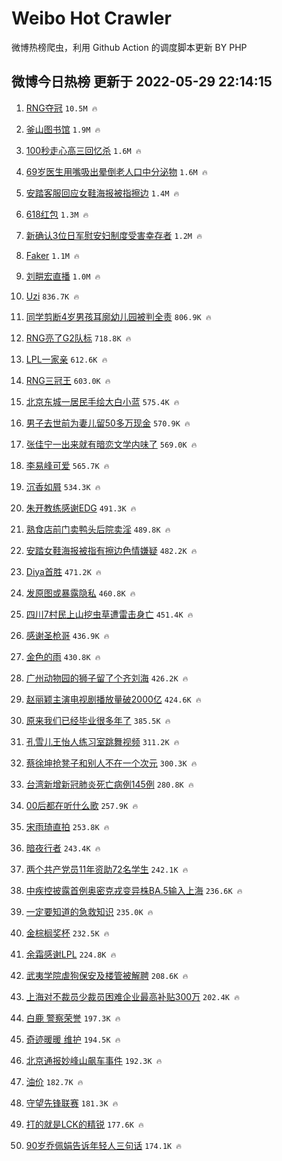 # Weibo Hot Crawler 



微博热榜爬虫，利用 Github Action 的调度脚本更新 BY PHP 


## 微博今日热榜 更新于 2022-05-29 22:14:15 
1. [RNG夺冠](https://s.weibo.com/weibo?q=%23RNG%E5%A4%BA%E5%86%A0%23&Refer=top) `10.5M 🔥` 

1. [釜山图书馆](https://s.weibo.com/weibo?q=%23%E9%87%9C%E5%B1%B1%E5%9B%BE%E4%B9%A6%E9%A6%86%23&Refer=top) `1.9M 🔥` 

1. [100秒走心高三回忆杀](https://s.weibo.com/weibo?q=%23100%E7%A7%92%E8%B5%B0%E5%BF%83%E9%AB%98%E4%B8%89%E5%9B%9E%E5%BF%86%E6%9D%80%23&Refer=top) `1.6M 🔥` 

1. [69岁医生用嘴吸出晕倒老人口中分泌物](https://s.weibo.com/weibo?q=%2369%E5%B2%81%E5%8C%BB%E7%94%9F%E7%94%A8%E5%98%B4%E5%90%B8%E5%87%BA%E6%99%95%E5%80%92%E8%80%81%E4%BA%BA%E5%8F%A3%E4%B8%AD%E5%88%86%E6%B3%8C%E7%89%A9%23&Refer=top) `1.6M 🔥` 

1. [安踏客服回应女鞋海报被指擦边](https://s.weibo.com/weibo?q=%23%E5%AE%89%E8%B8%8F%E5%AE%A2%E6%9C%8D%E5%9B%9E%E5%BA%94%E5%A5%B3%E9%9E%8B%E6%B5%B7%E6%8A%A5%E8%A2%AB%E6%8C%87%E6%93%A6%E8%BE%B9%23&Refer=top) `1.4M 🔥` 

1. [618红包](https://s.weibo.com/weibo?q=%23618%E7%BA%A2%E5%8C%85%23&Refer=top) `1.3M 🔥` 

1. [新确认3位日军慰安妇制度受害幸存者](https://s.weibo.com/weibo?q=%23%E6%96%B0%E7%A1%AE%E8%AE%A43%E4%BD%8D%E6%97%A5%E5%86%9B%E6%85%B0%E5%AE%89%E5%A6%87%E5%88%B6%E5%BA%A6%E5%8F%97%E5%AE%B3%E5%B9%B8%E5%AD%98%E8%80%85%23&Refer=top) `1.2M 🔥` 

1. [Faker](https://s.weibo.com/weibo?q=Faker&Refer=top) `1.1M 🔥` 

1. [刘畊宏直播](https://s.weibo.com/weibo?q=%E5%88%98%E7%95%8A%E5%AE%8F%E7%9B%B4%E6%92%AD&Refer=top) `1.0M 🔥` 

1. [Uzi](https://s.weibo.com/weibo?q=Uzi&Refer=top) `836.7K 🔥` 

1. [同学剪断4岁男孩耳廓幼儿园被判全责](https://s.weibo.com/weibo?q=%23%E5%90%8C%E5%AD%A6%E5%89%AA%E6%96%AD4%E5%B2%81%E7%94%B7%E5%AD%A9%E8%80%B3%E5%BB%93%E5%B9%BC%E5%84%BF%E5%9B%AD%E8%A2%AB%E5%88%A4%E5%85%A8%E8%B4%A3%23&Refer=top) `806.9K 🔥` 

1. [RNG亮了G2队标](https://s.weibo.com/weibo?q=%23RNG%E4%BA%AE%E4%BA%86G2%E9%98%9F%E6%A0%87%23&Refer=top) `718.8K 🔥` 

1. [LPL一家亲](https://s.weibo.com/weibo?q=%23LPL%E4%B8%80%E5%AE%B6%E4%BA%B2%23&Refer=top) `612.6K 🔥` 

1. [RNG三冠王](https://s.weibo.com/weibo?q=%23RNG%E4%B8%89%E5%86%A0%E7%8E%8B%23&Refer=top) `603.0K 🔥` 

1. [北京东城一居民手绘大白小蓝](https://s.weibo.com/weibo?q=%23%E5%8C%97%E4%BA%AC%E4%B8%9C%E5%9F%8E%E4%B8%80%E5%B1%85%E6%B0%91%E6%89%8B%E7%BB%98%E5%A4%A7%E7%99%BD%E5%B0%8F%E8%93%9D%23&Refer=top) `575.4K 🔥` 

1. [男子去世前为妻儿留50多万现金](https://s.weibo.com/weibo?q=%23%E7%94%B7%E5%AD%90%E5%8E%BB%E4%B8%96%E5%89%8D%E4%B8%BA%E5%A6%BB%E5%84%BF%E7%95%9950%E5%A4%9A%E4%B8%87%E7%8E%B0%E9%87%91%23&Refer=top) `570.9K 🔥` 

1. [张佳宁一出来就有暗恋文学内味了](https://s.weibo.com/weibo?q=%23%E5%BC%A0%E4%BD%B3%E5%AE%81%E4%B8%80%E5%87%BA%E6%9D%A5%E5%B0%B1%E6%9C%89%E6%9A%97%E6%81%8B%E6%96%87%E5%AD%A6%E5%86%85%E5%91%B3%E4%BA%86%23&Refer=top) `569.0K 🔥` 

1. [李易峰可爱](https://s.weibo.com/weibo?q=%23%E6%9D%8E%E6%98%93%E5%B3%B0%E5%8F%AF%E7%88%B1%23&Refer=top) `565.7K 🔥` 

1. [沉香如屑](https://s.weibo.com/weibo?q=%E6%B2%89%E9%A6%99%E5%A6%82%E5%B1%91&Refer=top) `534.3K 🔥` 

1. [朱开教练感谢EDG](https://s.weibo.com/weibo?q=%23%E6%9C%B1%E5%BC%80%E6%95%99%E7%BB%83%E6%84%9F%E8%B0%A2EDG%23&Refer=top) `491.3K 🔥` 

1. [熟食店前门卖鸭头后院卖淫](https://s.weibo.com/weibo?q=%23%E7%86%9F%E9%A3%9F%E5%BA%97%E5%89%8D%E9%97%A8%E5%8D%96%E9%B8%AD%E5%A4%B4%E5%90%8E%E9%99%A2%E5%8D%96%E6%B7%AB%23&Refer=top) `489.8K 🔥` 

1. [安踏女鞋海报被指有擦边色情嫌疑](https://s.weibo.com/weibo?q=%23%E5%AE%89%E8%B8%8F%E5%A5%B3%E9%9E%8B%E6%B5%B7%E6%8A%A5%E8%A2%AB%E6%8C%87%E6%9C%89%E6%93%A6%E8%BE%B9%E8%89%B2%E6%83%85%E5%AB%8C%E7%96%91%23&Refer=top) `482.2K 🔥` 

1. [Diya首胜](https://s.weibo.com/weibo?q=Diya%E9%A6%96%E8%83%9C&Refer=top) `471.2K 🔥` 

1. [发原图或暴露隐私](https://s.weibo.com/weibo?q=%23%E5%8F%91%E5%8E%9F%E5%9B%BE%E6%88%96%E6%9A%B4%E9%9C%B2%E9%9A%90%E7%A7%81%23&Refer=top) `460.8K 🔥` 

1. [四川7村民上山挖虫草遭雷击身亡](https://s.weibo.com/weibo?q=%23%E5%9B%9B%E5%B7%9D7%E6%9D%91%E6%B0%91%E4%B8%8A%E5%B1%B1%E6%8C%96%E8%99%AB%E8%8D%89%E9%81%AD%E9%9B%B7%E5%87%BB%E8%BA%AB%E4%BA%A1%23&Refer=top) `451.4K 🔥` 

1. [感谢圣枪哥](https://s.weibo.com/weibo?q=%E6%84%9F%E8%B0%A2%E5%9C%A3%E6%9E%AA%E5%93%A5&Refer=top) `436.9K 🔥` 

1. [金色的雨](https://s.weibo.com/weibo?q=%23%E9%87%91%E8%89%B2%E7%9A%84%E9%9B%A8%23&Refer=top) `430.8K 🔥` 

1. [广州动物园的狮子留了个齐刘海](https://s.weibo.com/weibo?q=%23%E5%B9%BF%E5%B7%9E%E5%8A%A8%E7%89%A9%E5%9B%AD%E7%9A%84%E7%8B%AE%E5%AD%90%E7%95%99%E4%BA%86%E4%B8%AA%E9%BD%90%E5%88%98%E6%B5%B7%23&Refer=top) `426.2K 🔥` 

1. [赵丽颖主演电视剧播放量破2000亿](https://s.weibo.com/weibo?q=%23%E8%B5%B5%E4%B8%BD%E9%A2%96%E4%B8%BB%E6%BC%94%E7%94%B5%E8%A7%86%E5%89%A7%E6%92%AD%E6%94%BE%E9%87%8F%E7%A0%B42000%E4%BA%BF%23&Refer=top) `424.6K 🔥` 

1. [原来我们已经毕业很多年了](https://s.weibo.com/weibo?q=%23%E5%8E%9F%E6%9D%A5%E6%88%91%E4%BB%AC%E5%B7%B2%E7%BB%8F%E6%AF%95%E4%B8%9A%E5%BE%88%E5%A4%9A%E5%B9%B4%E4%BA%86%23&Refer=top) `385.5K 🔥` 

1. [孔雪儿王怡人练习室跳舞视频](https://s.weibo.com/weibo?q=%23%E5%AD%94%E9%9B%AA%E5%84%BF%E7%8E%8B%E6%80%A1%E4%BA%BA%E7%BB%83%E4%B9%A0%E5%AE%A4%E8%B7%B3%E8%88%9E%E8%A7%86%E9%A2%91%23&Refer=top) `311.2K 🔥` 

1. [蔡徐坤抢凳子和别人不在一个次元](https://s.weibo.com/weibo?q=%23%E8%94%A1%E5%BE%90%E5%9D%A4%E6%8A%A2%E5%87%B3%E5%AD%90%E5%92%8C%E5%88%AB%E4%BA%BA%E4%B8%8D%E5%9C%A8%E4%B8%80%E4%B8%AA%E6%AC%A1%E5%85%83%23&Refer=top) `300.3K 🔥` 

1. [台湾新增新冠肺炎死亡病例145例](https://s.weibo.com/weibo?q=%23%E5%8F%B0%E6%B9%BE%E6%96%B0%E5%A2%9E%E6%96%B0%E5%86%A0%E8%82%BA%E7%82%8E%E6%AD%BB%E4%BA%A1%E7%97%85%E4%BE%8B145%E4%BE%8B%23&Refer=top) `280.8K 🔥` 

1. [00后都在听什么歌](https://s.weibo.com/weibo?q=%2300%E5%90%8E%E9%83%BD%E5%9C%A8%E5%90%AC%E4%BB%80%E4%B9%88%E6%AD%8C%23&Refer=top) `257.9K 🔥` 

1. [宋雨琦直拍](https://s.weibo.com/weibo?q=%23%E5%AE%8B%E9%9B%A8%E7%90%A6%E7%9B%B4%E6%8B%8D%23&Refer=top) `253.8K 🔥` 

1. [暗夜行者](https://s.weibo.com/weibo?q=%23%E6%9A%97%E5%A4%9C%E8%A1%8C%E8%80%85%23&Refer=top) `243.4K 🔥` 

1. [两个共产党员11年资助72名学生](https://s.weibo.com/weibo?q=%23%E4%B8%A4%E4%B8%AA%E5%85%B1%E4%BA%A7%E5%85%9A%E5%91%9811%E5%B9%B4%E8%B5%84%E5%8A%A972%E5%90%8D%E5%AD%A6%E7%94%9F%23&Refer=top) `242.1K 🔥` 

1. [中疾控披露首例奥密克戎变异株BA.5输入上海](https://s.weibo.com/weibo?q=%23%E4%B8%AD%E7%96%BE%E6%8E%A7%E6%8A%AB%E9%9C%B2%E9%A6%96%E4%BE%8B%E5%A5%A5%E5%AF%86%E5%85%8B%E6%88%8E%E5%8F%98%E5%BC%82%E6%A0%AABA.5%E8%BE%93%E5%85%A5%E4%B8%8A%E6%B5%B7%23&Refer=top) `236.6K 🔥` 

1. [一定要知道的急救知识](https://s.weibo.com/weibo?q=%23%E4%B8%80%E5%AE%9A%E8%A6%81%E7%9F%A5%E9%81%93%E7%9A%84%E6%80%A5%E6%95%91%E7%9F%A5%E8%AF%86%23&Refer=top) `235.0K 🔥` 

1. [金棕榈奖杯](https://s.weibo.com/weibo?q=%E9%87%91%E6%A3%95%E6%A6%88%E5%A5%96%E6%9D%AF&Refer=top) `232.5K 🔥` 

1. [余霜感谢LPL](https://s.weibo.com/weibo?q=%23%E4%BD%99%E9%9C%9C%E6%84%9F%E8%B0%A2LPL%23&Refer=top) `224.8K 🔥` 

1. [武夷学院虐狗保安及楼管被解聘](https://s.weibo.com/weibo?q=%23%E6%AD%A6%E5%A4%B7%E5%AD%A6%E9%99%A2%E8%99%90%E7%8B%97%E4%BF%9D%E5%AE%89%E5%8F%8A%E6%A5%BC%E7%AE%A1%E8%A2%AB%E8%A7%A3%E8%81%98%23&Refer=top) `208.6K 🔥` 

1. [上海对不裁员少裁员困难企业最高补贴300万](https://s.weibo.com/weibo?q=%23%E4%B8%8A%E6%B5%B7%E5%AF%B9%E4%B8%8D%E8%A3%81%E5%91%98%E5%B0%91%E8%A3%81%E5%91%98%E5%9B%B0%E9%9A%BE%E4%BC%81%E4%B8%9A%E6%9C%80%E9%AB%98%E8%A1%A5%E8%B4%B4300%E4%B8%87%23&Refer=top) `202.4K 🔥` 

1. [白鹿 警察荣誉](https://s.weibo.com/weibo?q=%E7%99%BD%E9%B9%BF%20%E8%AD%A6%E5%AF%9F%E8%8D%A3%E8%AA%89&Refer=top) `197.3K 🔥` 

1. [奇迹暖暖 维护](https://s.weibo.com/weibo?q=%E5%A5%87%E8%BF%B9%E6%9A%96%E6%9A%96%20%E7%BB%B4%E6%8A%A4&Refer=top) `194.5K 🔥` 

1. [北京通报妙峰山飙车事件](https://s.weibo.com/weibo?q=%23%E5%8C%97%E4%BA%AC%E9%80%9A%E6%8A%A5%E5%A6%99%E5%B3%B0%E5%B1%B1%E9%A3%99%E8%BD%A6%E4%BA%8B%E4%BB%B6%23&Refer=top) `192.3K 🔥` 

1. [油价](https://s.weibo.com/weibo?q=%23%E6%B2%B9%E4%BB%B7%23&Refer=top) `182.7K 🔥` 

1. [守望先锋联赛](https://s.weibo.com/weibo?q=%23%E5%AE%88%E6%9C%9B%E5%85%88%E9%94%8B%E8%81%94%E8%B5%9B%23&Refer=top) `181.3K 🔥` 

1. [打的就是LCK的精锐](https://s.weibo.com/weibo?q=%23%E6%89%93%E7%9A%84%E5%B0%B1%E6%98%AFLCK%E7%9A%84%E7%B2%BE%E9%94%90%23&Refer=top) `177.6K 🔥` 

1. [90岁乔佩娟告诉年轻人三句话](https://s.weibo.com/weibo?q=%2390%E5%B2%81%E4%B9%94%E4%BD%A9%E5%A8%9F%E5%91%8A%E8%AF%89%E5%B9%B4%E8%BD%BB%E4%BA%BA%E4%B8%89%E5%8F%A5%E8%AF%9D%23&Refer=top) `174.1K 🔥` 

